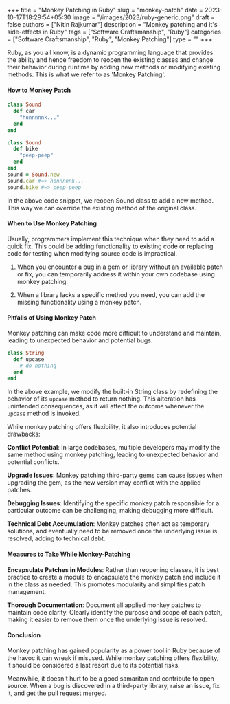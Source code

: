 +++
title = "Monkey Patching in Ruby"
slug = "monkey-patch"
date = 2023-10-17T18:29:54+05:30
image = "/images/2023/ruby-generic.png"
draft = false
authors = ["Nitin Rajkumar"]
description = "Monkey patching and it's side-effects in Ruby"
tags = ["Software Craftsmanship", "Ruby"]
categories = ["Software Craftsmanship", "Ruby", "Monkey Patching"]
type = ""
+++

Ruby, as you all know, is a dynamic programming language that provides the ability and hence freedom to reopen the existing classes and change their behavior during runtime by adding new methods or modifying existing methods. This is what we refer to as 'Monkey Patching'.

#### How to Monkey Patch

```ruby
class Sound
  def car
    "honnnnnk..."
  end
end

class Sound
  def bike
    "peep-peep"
  end
end
sound = Sound.new
sound.car #=> honnnnnk...
sound.bike #=> peep-peep
```

In the above code snippet, we reopen Sound class to add a new method. This way we can override the existing method of the original class.

#### When to Use Monkey Patching

Usually, programmers implement this technique when they need to add a quick fix. This could be adding functionality to existing code or replacing code for testing when modifying source code is impractical.

1. When you encounter a bug in a gem or library without an available patch or fix, you can temporarily address it within your own codebase using monkey patching.

2. When a library lacks a specific method you need, you can add the missing functionality using a monkey patch.

#### Pitfalls of Using Monkey Patch

Monkey patching can make code more difficult to understand and maintain, leading to unexpected behavior and potential bugs.

```ruby
class String
  def upcase
    # do nothing
  end
end
```

In the above example, we modify the built-in String class by redefining the behavior of its `upcase` method to return nothing. This alteration has unintended consequences, as it will affect the outcome whenever the `upcase` method is invoked.

While monkey patching offers flexibility, it also introduces potential drawbacks:

**Conflict Potential**: In large codebases, multiple developers may modify the same method using monkey patching, leading to unexpected behavior and potential conflicts.

**Upgrade Issues**: Monkey patching third-party gems can cause issues when upgrading the gem, as the new version may conflict with the applied patches.

**Debugging Issues**: Identifying the specific monkey patch responsible for a particular outcome can be challenging, making debugging more difficult.

**Technical Debt Accumulation**: Monkey patches often act as temporary solutions, and eventually need to be removed once the underlying issue is resolved, adding to technical debt.

#### Measures to Take While Monkey-Patching

**Encapsulate Patches in Modules**: Rather than reopening classes, it is best practice to create a module to encapsulate the monkey patch and include it in the class as needed. This promotes modularity and simplifies patch management.

**Thorough Documentation**: Document all applied monkey patches to maintain code clarity. Clearly identify the purpose and scope of each patch, making it easier to remove them once the underlying issue is resolved.

#### Conclusion

Monkey patching has gained popularity as a power tool in Ruby because of the havoc it can wreak if misused. While monkey patching offers flexibility, it should be considered a last resort due to its potential risks.

Meanwhile, it doesn't hurt to be a good samaritan and contribute to open source. When a bug is discovered in a third-party library, raise an issue, fix it, and get the pull request merged.
